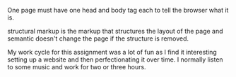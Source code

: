 One page must have one head and body tag each to tell the browser what it is. 

structural markup is the markup that structures the layout of the page and semantic doesn't change the page if the structure is removed.  

My work cycle for this assignment was a lot of fun as I find it interesting setting up a website and then perfectionating it over time.
I normally listen to some music and work for two or three hours.  
